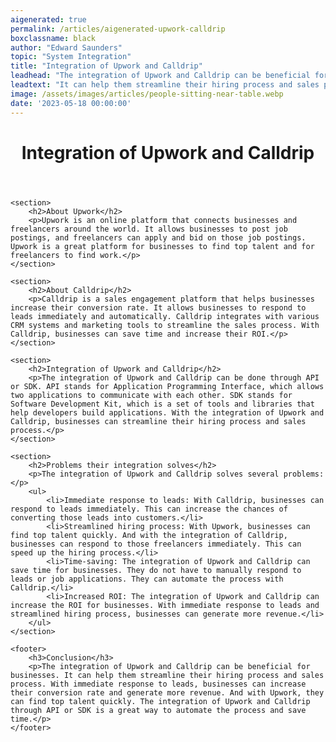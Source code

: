 ```yaml
---
aigenerated: true
permalink: /articles/aigenerated-upwork-calldrip
boxclassname: black
author: "Edward Saunders"
topic: "System Integration"
title: "Integration of Upwork and Calldrip"
leadhead: "The integration of Upwork and Calldrip can be beneficial for businesses"
leadtext: "It can help them streamline their hiring process and sales process. With immediate response to leads, businesses can increase their conversion rate and generate more revenue. And with Upwork, they can find top talent quickly. The integration of Upwork and Calldrip through API or SDK is a great way to automate the process and save time."
image: /assets/images/articles/people-sitting-near-table.webp
date: '2023-05-18 00:00:00'
---
```

<div class="arttext">
	<header>
		<h1>Integration of Upwork and Calldrip</h1>
	</header>

	<section>
		<h2>About Upwork</h2>
		<p>Upwork is an online platform that connects businesses and freelancers around the world. It allows businesses to post job postings, and freelancers can apply and bid on those job postings. Upwork is a great platform for businesses to find top talent and for freelancers to find work.</p>
	</section>

	<section>
		<h2>About Calldrip</h2>
		<p>Calldrip is a sales engagement platform that helps businesses increase their conversion rate. It allows businesses to respond to leads immediately and automatically. Calldrip integrates with various CRM systems and marketing tools to streamline the sales process. With Calldrip, businesses can save time and increase their ROI.</p>
	</section>

	<section>
		<h2>Integration of Upwork and Calldrip</h2>
		<p>The integration of Upwork and Calldrip can be done through API or SDK. API stands for Application Programming Interface, which allows two applications to communicate with each other. SDK stands for Software Development Kit, which is a set of tools and libraries that help developers build applications. With the integration of Upwork and Calldrip, businesses can streamline their hiring process and sales process.</p>
	</section>

	<section>
		<h2>Problems their integration solves</h2>
		<p>The integration of Upwork and Calldrip solves several problems:</p>
		<ul>
			<li>Immediate response to leads: With Calldrip, businesses can respond to leads immediately. This can increase the chances of converting those leads into customers.</li>
			<li>Streamlined hiring process: With Upwork, businesses can find top talent quickly. And with the integration of Calldrip, businesses can respond to those freelancers immediately. This can speed up the hiring process.</li>
			<li>Time-saving: The integration of Upwork and Calldrip can save time for businesses. They do not have to manually respond to leads or job applications. They can automate the process with Calldrip.</li>
			<li>Increased ROI: The integration of Upwork and Calldrip can increase the ROI for businesses. With immediate response to leads and streamlined hiring process, businesses can generate more revenue.</li>
		</ul>
	</section>

	<footer>
		<h3>Conclusion</h3>
		<p>The integration of Upwork and Calldrip can be beneficial for businesses. It can help them streamline their hiring process and sales process. With immediate response to leads, businesses can increase their conversion rate and generate more revenue. And with Upwork, they can find top talent quickly. The integration of Upwork and Calldrip through API or SDK is a great way to automate the process and save time.</p>
	</footer>

</div>